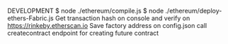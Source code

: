 DEVELOPMENT
$ node ./ethereum/compile.js
$ node ./ethereum/deploy-ethers-Fabric.js
Get transaction hash on console and verify on https://rinkeby.etherscan.io
Save factory address on config.json
call createcontract endpoint for creating future contract
